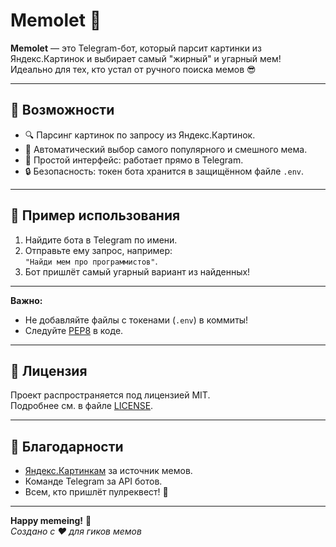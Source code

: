 # Memolet 🤖

**Memolet** — это Telegram-бот, который парсит картинки из Яндекс.Картинок и выбирает самый "жирный" и угарный мем! Идеально для тех, кто устал от ручного поиска мемов 😎

---

## 🚀 Возможности

- 🔍 Парсинг картинок по запросу из Яндекс.Картинок.
- 🎯 Автоматический выбор самого популярного и смешного мема.
- 🤖 Простой интерфейс: работает прямо в Telegram.
- 🔒 Безопасность: токен бота хранится в защищённом файле `.env`.

---

## 📝 Пример использования

1. Найдите бота в Telegram по имени.
2. Отправьте ему запрос, например:  
   `"Найди мем про программистов"`.
3. Бот пришлёт самый угарный вариант из найденных!

---

**Важно:**  
- Не добавляйте файлы с токенами (`.env`) в коммиты!
- Следуйте [PEP8](https://peps.python.org/pep-0008/) в коде.

---

## 📜 Лицензия

Проект распространяется под лицензией MIT.  
Подробнее см. в файле [LICENSE](LICENSE).

---

## 🙏 Благодарности

- [Яндекс.Картинкам](https://yandex.ru/images/) за источник мемов.
- Команде Telegram за API ботов.
- Всем, кто пришлёт пулреквест! 💪

---

**Happy memeing!** 🚀  
*Создано с ❤️ для гиков мемов*

